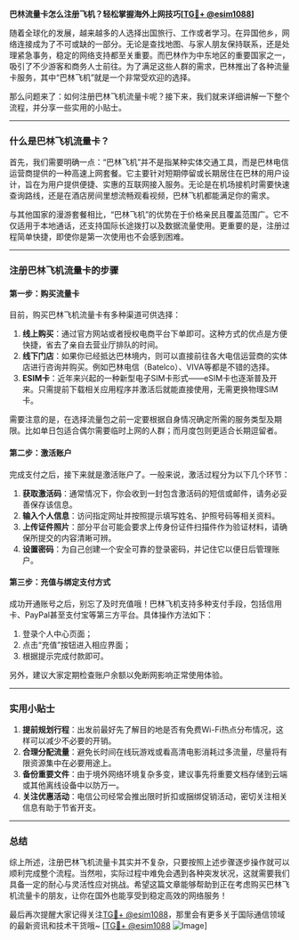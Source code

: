 **巴林流量卡怎么注册飞机？轻松掌握海外上网技巧[[TG💪+ @esim1088](https://t.me/s/esim1088)]**

随着全球化的发展，越来越多的人选择出国旅行、工作或者学习。在异国他乡，网络连接成为了不可或缺的一部分。无论是查找地图、与家人朋友保持联系，还是处理紧急事务，稳定的网络支持都至关重要。而巴林作为中东地区的重要国家之一，吸引了不少游客和商务人士前往。为了满足这些人群的需求，巴林推出了各种流量卡服务，其中“巴林飞机”就是一个非常受欢迎的选择。

那么问题来了：如何注册巴林飞机流量卡呢？接下来，我们就来详细讲解一下整个流程，并分享一些实用的小贴士。

---

### 什么是巴林飞机流量卡？

首先，我们需要明确一点：“巴林飞机”并不是指某种实体交通工具，而是巴林电信运营商提供的一种高速上网套餐。它主要针对短期停留或长期居住在巴林的用户设计，旨在为用户提供便捷、实惠的互联网接入服务。无论是在机场接机时需要快速查询路线，还是在酒店房间里想流畅观看视频，巴林飞机都能满足你的需求。

与其他国家的漫游套餐相比，“巴林飞机”的优势在于价格亲民且覆盖范围广。它不仅适用于本地通话，还支持国际长途拨打以及数据流量使用。更重要的是，注册过程简单快捷，即使你是第一次使用也不会感到困难。

---

### 注册巴林飞机流量卡的步骤

#### 第一步：购买流量卡

目前，购买巴林飞机流量卡有多种渠道可供选择：

1. **线上购买**：通过官方网站或者授权电商平台下单即可。这种方式的优点是方便快捷，省去了亲自去营业厅排队的时间。
2. **线下门店**：如果你已经抵达巴林境内，则可以直接前往各大电信运营商的实体店进行咨询并购买。例如巴林电信（Batelco）、VIVA等都是不错的选择。
3. **ESIM卡**：近年来兴起的一种新型电子SIM卡形式——eSIM卡也逐渐普及开来。只需提前下载相关应用程序并激活后就能直接使用，无需更换物理SIM卡。

需要注意的是，在选择流量包之前一定要根据自身情况确定所需的服务类型及期限。比如单日包适合偶尔需要临时上网的人群；而月度包则更适合长期逗留者。

#### 第二步：激活账户

完成支付之后，接下来就是激活账户了。一般来说，激活过程分为以下几个环节：

1. **获取激活码**：通常情况下，你会收到一封包含激活码的短信或邮件，请务必妥善保存该信息。
2. **输入个人信息**：访问指定网址并按照提示填写姓名、护照号码等相关资料。
3. **上传证件照片**：部分平台可能会要求上传身份证件扫描件作为验证材料，请确保所提交的内容清晰可辨。
4. **设置密码**：为自己创建一个安全可靠的登录密码，并记住它以便日后管理账户。

#### 第三步：充值与绑定支付方式

成功开通账号之后，别忘了及时充值哦！巴林飞机支持多种支付手段，包括信用卡、PayPal甚至支付宝等第三方平台。具体操作方法如下：

1. 登录个人中心页面；
2. 点击“充值”按钮进入相应界面；
3. 根据提示完成付款即可。

另外，建议大家定期检查账户余额以免断网影响正常使用体验。

---

### 实用小贴士

1. **提前规划行程**：出发前最好先了解目的地是否有免费Wi-Fi热点分布情况，这样可以减少不必要的开销。
2. **合理分配流量**：避免长时间在线玩游戏或看高清电影消耗过多流量，尽量将有限资源集中在必要用途上。
3. **备份重要文件**：由于境外网络环境复杂多变，建议事先将重要文档存储到云端或其他离线设备中以防万一。
4. **关注优惠活动**：电信公司经常会推出限时折扣或捆绑促销活动，密切关注相关信息有助于节省开支。

---

### 总结

综上所述，注册巴林飞机流量卡其实并不复杂，只要按照上述步骤逐步操作就可以顺利完成整个流程。当然啦，实际过程中难免会遇到各种突发状况，这就需要我们具备一定的耐心与灵活性应对挑战。希望这篇文章能够帮助到正在考虑购买巴林飞机流量卡的朋友，让你在国外也能享受到稳定高效的网络服务！

最后再次提醒大家记得关注[TG💪+ @esim1088](https://t.me/s/esim1088)，那里会有更多关于国际通信领域的最新资讯和技术干货哦~ [[TG💪+ @esim1088](https://t.me/s/esim1088) ![Image](https://i.postimg.cc/4NQfJmqS/Snipaste-2025-05-13-00-14-12.png)]